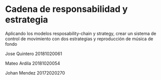 # Cadena de responsabilidad y estrategia
Aplicando los modelos resposability-chain y strategy, crear un sistema de control de movimiento con dos estrategias y reproducción de música de fondo

Jose Quintero 20181020061

Mateo Ardila 20181020054

Johan Mendez 20172020270

